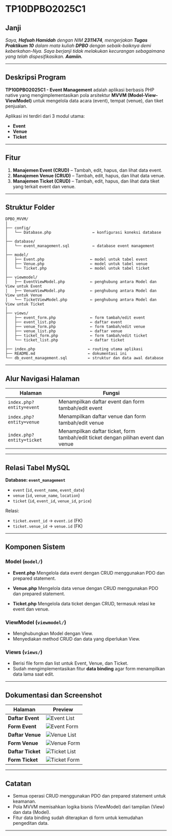 # TP10DPBO2025C1

## Janji

*Saya, **Hafsah Hamidah** dengan NIM **2311474**, mengerjakan **Tugas Praktikum 10** dalam mata kuliah **DPBO** dengan sebaik-baiknya demi keberkahan-Nya.
Saya berjanji tidak melakukan kecurangan sebagaimana yang telah dispesifikasikan. **Aamiin.***

---

## Deskripsi Program

**TP10DPBO2025C1 - Event Management** adalah aplikasi berbasis PHP native yang mengimplementasikan pola arsitektur **MVVM (Model-View-ViewModel)** untuk mengelola data acara (event), tempat (venue), dan tiket penjualan.

Aplikasi ini terdiri dari 3 modul utama:

* **Event**
* **Venue**
* **Ticket**

---

## Fitur

1. **Manajemen Event (CRUD)** – Tambah, edit, hapus, dan lihat data event.
2. **Manajemen Venue (CRUD)** – Tambah, edit, hapus, dan lihat data venue.
3. **Manajemen Ticket (CRUD)** – Tambah, edit, hapus, dan lihat data tiket yang terkait event dan venue.

---

## Struktur Folder

```
DPBO_MVVM/
│
├── config/
│   └── Database.php                  ← konfigurasi koneksi database
│
├── database/
│   └── event_management.sql          ← database event management
│
├── model/
│   ├── Event.php                    ← model untuk tabel event
│   ├── Venue.php                    ← model untuk tabel venue
│   └── Ticket.php                   ← model untuk tabel ticket
│
├── viewmodel/
│   ├── EventViewModel.php           ← penghubung antara Model dan View untuk Event
│   ├── VenueViewModel.php           ← penghubung antara Model dan View untuk Venue
│   └── TicketViewModel.php          ← penghubung antara Model dan View untuk Ticket
│
├── views/
│   ├── event_form.php               ← form tambah/edit event
│   ├── event_list.php               ← daftar event
│   ├── venue_form.php               ← form tambah/edit venue
│   ├── venue_list.php               ← daftar venue
│   ├── ticket_form.php              ← form tambah/edit ticket
│   └── ticket_list.php              ← daftar ticket
│
├── index.php                       ← routing utama aplikasi
├── README.md                       ← dokumentasi ini
└── db_event_management.sql         ← struktur dan data awal database
```

---

## Alur Navigasi Halaman

| Halaman                   | Fungsi                                                                            |
| ------------------------- | --------------------------------------------------------------------------------- |
| `index.php?entity=event`  | Menampilkan daftar event dan form tambah/edit event                               |
| `index.php?entity=venue`  | Menampilkan daftar venue dan form tambah/edit venue                               |
| `index.php?entity=ticket` | Menampilkan daftar ticket, form tambah/edit ticket dengan pilihan event dan venue |

---

## Relasi Tabel MySQL

**Database: `event_management`**

* `event` (`id`, `event_name`, `event_date`)
* `venue` (`id`, `venue_name`, `location`)
* `ticket` (`id`, `event_id`, `venue_id`, `price`)

Relasi:

* `ticket.event_id` → `event.id` (FK)
* `ticket.venue_id` → `venue.id` (FK)

---

## Komponen Sistem

### Model (`model/`)

* **Event.php**
  Mengelola data event dengan CRUD menggunakan PDO dan prepared statement.

* **Venue.php**
  Mengelola data venue dengan CRUD menggunakan PDO dan prepared statement.

* **Ticket.php**
  Mengelola data ticket dengan CRUD, termasuk relasi ke event dan venue.

### ViewModel (`viewmodel/`)

* Menghubungkan Model dengan View.
* Menyediakan method CRUD dan data yang diperlukan View.

### Views (`views/`)

* Berisi file form dan list untuk Event, Venue, dan Ticket.
* Sudah mengimplementasikan fitur **data binding** agar form menampilkan data lama saat edit.

---

## Dokumentasi dan Screenshot

| Halaman           | Preview                                     |
| ----------------- | ------------------------------------------- |
| **Daftar Event**  | ![Event List](screenshots/event_list.png)   |
| **Form Event**    | ![Event Form](screenshots/event_form.png)   |
| **Daftar Venue**  | ![Venue List](screenshots/venue_list.png)   |
| **Form Venue**    | ![Venue Form](screenshots/venue_form.png)   |
| **Daftar Ticket** | ![Ticket List](screenshots/ticket_list.png) |
| **Form Ticket**   | ![Ticket Form](screenshots/ticket_form.png) |

---

## Catatan

* Semua operasi CRUD menggunakan PDO dan prepared statement untuk keamanan.
* Pola MVVM memisahkan logika bisnis (ViewModel) dari tampilan (View) dan data (Model).
* Fitur data binding sudah diterapkan di form untuk kemudahan pengeditan data.

---
